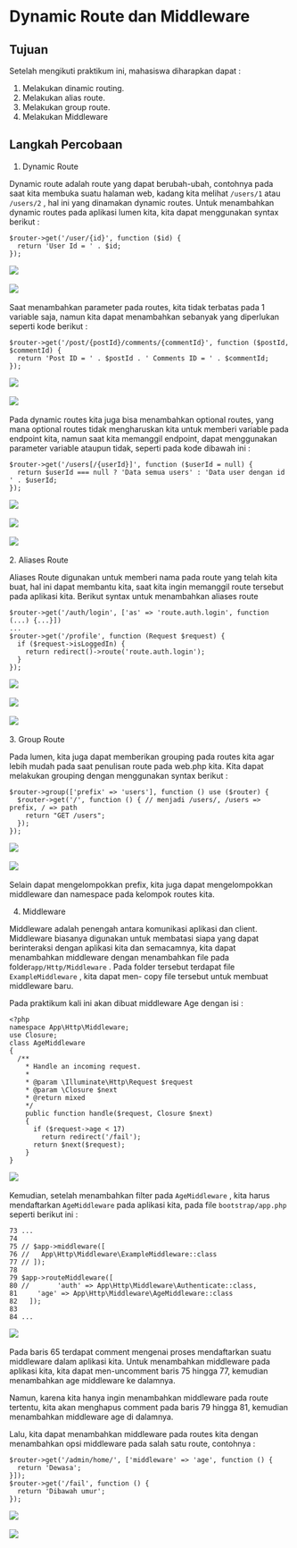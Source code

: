 # Dynamic Route dan Middleware

## Tujuan
Setelah mengikuti praktikum ini, mahasiswa diharapkan dapat :
1. Melakukan dinamic routing.
2. Melakukan alias route.
3. Melakukan group route.
4. Melakukan Middleware

## Langkah Percobaan 
1. Dynamic Route

Dynamic route adalah route yang dapat berubah-ubah, contohnya pada saat kita membuka
suatu halaman web, kadang kita melihat ```/users/1``` atau ```/users/2``` , hal ini yang dinamakan
dynamic routes.
Untuk menambahkan dynamic routes pada aplikasi lumen kita, kita dapat menggunakan
syntax berikut : 
```
$router->get('/user/{id}', function ($id) {
  return 'User Id = ' . $id;
});
```
![](../Screenshot_5/1.png) <br><br>
![](../Screenshot_5/2.png) <br><br>
Saat menambahkan parameter pada routes, kita tidak terbatas pada 1 variable saja, namun
kita dapat menambahkan sebanyak yang diperlukan seperti kode berikut : 
```
$router->get('/post/{postId}/comments/{commentId}', function ($postId, $commentId) {
  return 'Post ID = ' . $postId . ' Comments ID = ' . $commentId;
});
```
![](../Screenshot_5/3.png) <br><br>
![](../Screenshot_5/4.png) <br><br>
Pada dynamic routes kita juga bisa menambahkan optional routes, yang mana optional routes tidak mengharuskan kita untuk memberi variable pada endpoint kita, namun saat kita memanggil endpoint, dapat menggunakan parameter variable ataupun tidak, seperti pada kode dibawah ini : 
```
$router->get('/users[/{userId}]', function ($userId = null) {
  return $userId === null ? 'Data semua users' : 'Data user dengan id ' . $userId;
});
```
![](../Screenshot_5/5.png) <br><br>
![](../Screenshot_5/6.png) <br><br>
![](../Screenshot_5/7.png) <br><br>
2. Aliases Route
   
Aliases Route digunakan untuk memberi nama pada route yang telah kita buat, hal ini dapat membantu kita, saat kita ingin memanggil route tersebut pada aplikasi kita. Berikut syntax untuk menambahkan aliases route
```
$router->get('/auth/login', ['as' => 'route.auth.login', function (...) {...}])
...
$router->get('/profile', function (Request $request) {
  if ($request->isLoggedIn) {
    return redirect()->route('route.auth.login');
  }
});
```
![](../Screenshot_5/8.png) <br><br>
![](../Screenshot_5/9.png) <br><br>
![](../Screenshot_5/10.png) <br><br>
3. Group Route
   
Pada lumen, kita juga dapat memberikan grouping pada routes kita agar lebih mudah pada saat penulisan route pada web.php kita. Kita dapat melakukan grouping dengan menggunakan syntax berikut :
```
$router->group(['prefix' => 'users'], function () use ($router) {
  $router->get('/', function () { // menjadi /users/, /users => prefix, / => path
    return "GET /users";
  });
});
```
![](../Screenshot_5/11.png) <br><br>
![](../Screenshot_5/12.png) <br><br>
Selain dapat mengelompokkan prefix, kita juga dapat mengelompokkan middleware dan
namespace pada kelompok routes kita.

4. Middleware
   
Middleware adalah penengah antara komunikasi aplikasi dan client. Middleware biasanya digunakan untuk membatasi siapa yang dapat berinteraksi dengan aplikasi kita dan semacamnya, kita dapat menambahkan middleware dengan menambahkan file pada folder```app/Http/Middleware``` . Pada folder tersebut terdapat file ```ExampleMiddleware``` , kita dapat men- copy file tersebut untuk membuat middleware baru.

Pada praktikum kali ini akan dibuat middleware Age dengan isi : 
```
<?php
namespace App\Http\Middleware;
use Closure;
class AgeMiddleware
{
  /**
    * Handle an incoming request.
    *
    * @param \Illuminate\Http\Request $request
    * @param \Closure $next
    * @return mixed
    */
    public function handle($request, Closure $next)
    {
      if ($request->age < 17)
        return redirect('/fail');
      return $next($request);
    }
}
```
![](../Screenshot_5/13.png) <br><br>
Kemudian, setelah menambahkan filter pada ```AgeMiddleware``` , kita harus mendaftarkan
```AgeMiddleware``` pada aplikasi kita, pada file ```bootstrap/app.php``` seperti berikut ini :

```
73 ...
74
75 // $app->middleware([
76 //   App\Http\Middleware\ExampleMiddleware::class
77 // ]);
78
79 $app->routeMiddleware([
80 //       'auth' => App\Http\Middleware\Authenticate::class,
81     'age' => App\Http\Middleware\AgeMiddleware::class
82   ]);
83
84 ...
```
![](../Screenshot_5/14.png) <br><br>
Pada baris 65 terdapat comment mengenai proses mendaftarkan suatu middleware dalam aplikasi kita. Untuk menambahkan middleware pada aplikasi kita, kita dapat men-uncomment baris 75 hingga 77, kemudian menambahkan age middleware ke dalamnya.

Namun, karena kita hanya ingin menambahkan middleware pada route tertentu, kita akan
menghapus comment pada baris 79 hingga 81, kemudian menambahkan middleware age di
dalamnya.

Lalu, kita dapat menambahkan middleware pada routes kita dengan menambahkan opsi
middleware pada salah satu route, contohnya : 

```
$router->get('/admin/home/', ['middleware' => 'age', function () {
  return 'Dewasa';
}]);
$router->get('/fail', function () {
  return 'Dibawah umur';
});
```
![](../Screenshot_5/15.png) <br><br>
![](../Screenshot_5/16.png) <br><br>
